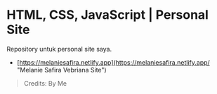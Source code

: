 # HTML, CSS, JavaScript | Personal Site
Repository untuk personal site saya.
- [https://melaniesafira.netlify.app](https://melaniesafira.netlify.app/ "Melanie Safira Vebriana Site")

> Credits: By Me